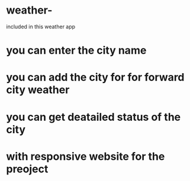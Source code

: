 # weather-
included in  this weather app 

#  you can enter the city name

# you can add the city for for forward city weather 

# you can get deatailed status of the city 

# with responsive website for the preoject 
